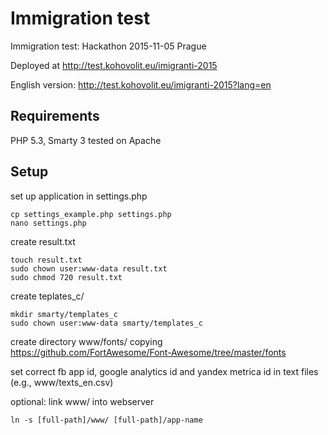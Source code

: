 # Immigration test
Immigration test: Hackathon 2015-11-05 Prague

Deployed at http://test.kohovolit.eu/imigranti-2015

English version: http://test.kohovolit.eu/imigranti-2015?lang=en

## Requirements
PHP 5.3, Smarty 3
tested on Apache

## Setup
set up application in settings.php

	cp settings_example.php settings.php
    nano settings.php

create result.txt

    touch result.txt
    sudo chown user:www-data result.txt
    sudo chmod 720 result.txt

create teplates_c/

	mkdir smarty/templates_c
    sudo chown user:www-data smarty/templates_c
    
create directory www/fonts/ copying https://github.com/FortAwesome/Font-Awesome/tree/master/fonts
 
set correct fb app id, google analytics id and yandex metrica id in text files (e.g., www/texts_en.csv)
 
optional: link www/ into webserver

	ln -s [full-path]/www/ [full-path]/app-name